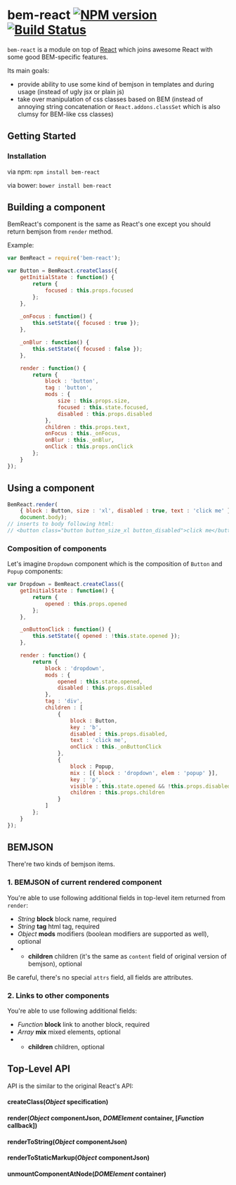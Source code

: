 # bem-react [![NPM version](https://badge.fury.io/js/bem-react.png)](http://badge.fury.io/js/bem-react) [![Build Status](https://travis-ci.org/dfilatov/bem-react.svg?branch=master)](https://travis-ci.org/dfilatov/bem-react)

`bem-react` is a module on top of [React](https://github.com/facebook/react/) which joins awesome React with some good BEM-specific features.

Its main goals:
  * provide ability to use some kind of bemjson in templates and during usage (instead of ugly jsx or plain js)
  * take over manipulation of css classes based on BEM (instead of annoying string concatenation or `React.addons.classSet` which is also clumsy for BEM-like css classes)

## Getting Started

### Installation
via npm: `npm install bem-react`

via bower: `bower install bem-react`

## Building a component
BemReact's component is the same as React's one except you should return bemjson from `render` method.

Example:
```js
var BemReact = require('bem-react');

var Button = BemReact.createClass({
    getInitialState : function() {
        return {
            focused : this.props.focused
        };
    },
    
    _onFocus : function() {
        this.setState({ focused : true });
    },

    _onBlur : function() {
        this.setState({ focused : false });
    },

    render : function() {
        return {
            block : 'button',
            tag : 'button',
            mods : {
                size : this.props.size,
                focused : this.state.focused,
                disabled : this.props.disabled
            },
            children : this.props.text,
            onFocus : this._onFocus,
            onBlur : this._onBlur,
            onClick : this.props.onClick
        };
    }
});
```

## Using a component
```js
BemReact.render(
    { block : Button, size : 'xl', disabled : true, text : 'click me' },
    document.body);
// inserts to body following html:
// <button class="button button_size_xl button_disabled">click me</button>
```

### Composition of components
Let's imagine `Dropdown` component which is the composition of `Button` and `Popup` components:
```js
var Dropdown = BemReact.createClass({
    getInitialState : function() {
        return {
            opened : this.props.opened
        };
    },

    _onButtonClick : function() {
        this.setState({ opened : !this.state.opened });
    },

    render : function() {
        return {
            block : 'dropdown',
            mods : {
                opened : this.state.opened,
                disabled : this.props.disabled
            },
            tag : 'div',
            children : [
                {
                    block : Button,
                    key : 'b',
                    disabled : this.props.disabled,
                    text : 'click me',
                    onClick : this._onButtonClick
                },
                {
                    block : Popup,
                    mix : [{ block : 'dropdown', elem : 'popup' }],
                    key : 'p',
                    visible : this.state.opened && !this.props.disabled,
                    children : this.props.children
                }
            ]
        };
    }
});
```

## BEMJSON
There're two kinds of bemjson items.
### 1. BEMJSON of current rendered component
You're able to use following additional fields in top-level item returned from `render`:
  * *String* **block** block name, required
  * *String* **tag** html tag, required
  * *Object* **mods** modifiers (boolean modifiers are supported as well), optional
  * * **children** children (it's the same as `content` field of original version of bemjson), optional

Be careful, there's no special `attrs` field, all fields are attributes.

### 2. Links to other components
You're able to use following additional fields:
  * *Function* **block** link to another block, required
  * *Array* **mix** mixed elements, optional
  * * **children** children, optional

## Top-Level API

API is the similar to the original React's API:

#### createClass(*Object* specification)

#### render(*Object* componentJson, *DOMElement* container, [*Function* callback])

#### renderToString(*Object* componentJson)

#### renderToStaticMarkup(*Object* componentJson)

#### unmountComponentAtNode(*DOMElement* container)
